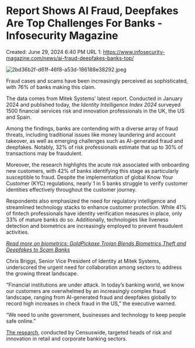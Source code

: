 # Report Shows AI Fraud, Deepfakes Are Top Challenges For Banks - Infosecurity Magazine

Created: June 29, 2024 6:40 PM
URL 1: https://www.infosecurity-magazine.com/news/ai-fraud-deepfakes-banks-top/

![2bd36b2f-d61f-46f8-a53d-186188e38292.jpeg](2bd36b2f-d61f-46f8-a53d-186188e38292.jpeg)

Fraud cases and scams have been increasingly perceived as sophisticated, with 76% of banks making this claim.

The data comes from Mitek Systems’ latest report. Conducted in January 2024 and published today, the *Identity Intelligence Index 2024* surveyed 1500 financial services risk and innovation professionals in the UK, the US and Spain.

Among the findings, banks are contending with a diverse array of fraud threats, including traditional issues like money laundering and account takeover, as well as emerging challenges such as AI-generated fraud and deepfakes. Notably, 32% of risk professionals estimate that up to 30% of transactions may be fraudulent.

Moreover, the research highlights the acute risk associated with onboarding new customers, with 42% of banks identifying this stage as particularly susceptible to fraud. Despite the implementation of global Know Your Customer (KYC) regulations, nearly 1 in 5 banks struggle to verify customer identities effectively throughout the customer journey.

Respondents also emphasized the need for regulatory intelligence and streamlined technology stacks to enhance customer protection. While 41% of fintech professionals have identity verification measures in place, only 33% of mature banks do so. Additionally, technologies like liveness detection and biometrics are increasingly employed to prevent fraudulent activities.

[*Read more on biometrics: GoldPickaxe Trojan Blends Biometrics Theft and Deepfakes to Scam Banks*](https://www.infosecurity-magazine.com/news/goldpickaxe-trojan-biometric/)

Chris Briggs, Senior Vice President of Identity at Mitek Systems, underscored the urgent need for collaboration among sectors to address the growing threat landscape.

“Financial institutions are under attack. In today’s banking world, we know our customers are overwhelmed by an increasingly complex fraud landscape, ranging from AI-generated fraud and deepfakes globally to record high increases in check fraud in the US,” the executive warned.

“We need to unite government, businesses and technology to keep people safe online.”

[The research](https://www.miteksystems.com/identity-report?utm_sf_lead_source=Public%20Relations&utm_industry=Finance:%20Banking&utm_medium=Website&utm_lead_category=Mktg-Inbound&utm_lead_id=public%20relations), conducted by Censuswide, targeted heads of risk and innovation in retail and corporate banking sectors.